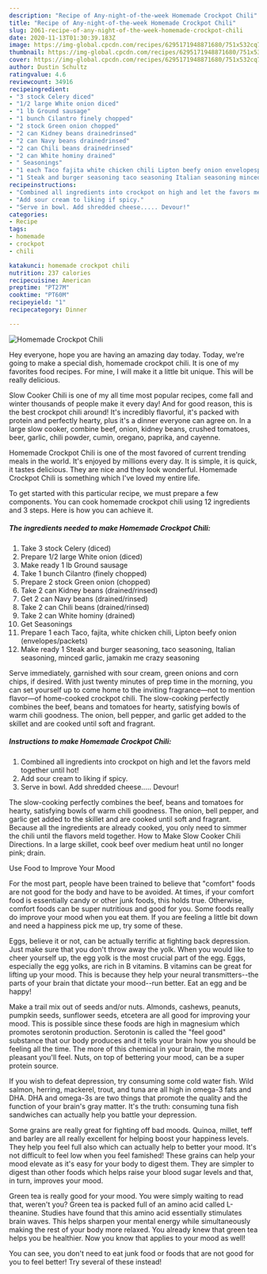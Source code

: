 ```yaml
---
description: "Recipe of Any-night-of-the-week Homemade Crockpot Chili"
title: "Recipe of Any-night-of-the-week Homemade Crockpot Chili"
slug: 2061-recipe-of-any-night-of-the-week-homemade-crockpot-chili
date: 2020-11-13T01:30:39.183Z
image: https://img-global.cpcdn.com/recipes/6295171948871680/751x532cq70/homemade-crockpot-chili-recipe-main-photo.jpg
thumbnail: https://img-global.cpcdn.com/recipes/6295171948871680/751x532cq70/homemade-crockpot-chili-recipe-main-photo.jpg
cover: https://img-global.cpcdn.com/recipes/6295171948871680/751x532cq70/homemade-crockpot-chili-recipe-main-photo.jpg
author: Dustin Schultz
ratingvalue: 4.6
reviewcount: 34916
recipeingredient:
- "3 stock Celery diced"
- "1/2 large White onion diced"
- "1 lb Ground sausage"
- "1 bunch Cilantro finely chopped"
- "2 stock Green onion chopped"
- "2 can Kidney beans drainedrinsed"
- "2 can Navy beans drainedrinsed"
- "2 can Chili beans drainedrinsed"
- "2 can White hominy drained"
- " Seasonings"
- "1 each Taco fajita white chicken chili Lipton beefy onion envelopespackets"
- "1 Steak and burger seasoning taco seasoning Italian seasoning minced garlic jamakin me crazy seasoning"
recipeinstructions:
- "Combined all ingredients into crockpot on high and let the favors meld together until hot!"
- "Add sour cream to liking if spicy."
- "Serve in bowl. Add shredded cheese..... Devour!"
categories:
- Recipe
tags:
- homemade
- crockpot
- chili

katakunci: homemade crockpot chili 
nutrition: 237 calories
recipecuisine: American
preptime: "PT27M"
cooktime: "PT60M"
recipeyield: "1"
recipecategory: Dinner

---
```



![Homemade Crockpot Chili](https://img-global.cpcdn.com/recipes/6295171948871680/751x532cq70/homemade-crockpot-chili-recipe-main-photo.jpg)

Hey everyone, hope you are having an amazing day today. Today, we're going to make a special dish, homemade crockpot chili. It is one of my favorites food recipes. For mine, I will make it a little bit unique. This will be really delicious.

Slow Cooker Chili is one of my all time most popular recipes, come fall and winter thousands of people make it every day! And for good reason, this is the best crockpot chili around! It&#39;s incredibly flavorful, it&#39;s packed with protein and perfectly hearty, plus it&#39;s a dinner everyone can agree on. In a large slow cooker, combine beef, onion, kidney beans, crushed tomatoes, beer, garlic, chili powder, cumin, oregano, paprika, and cayenne.

Homemade Crockpot Chili is one of the most favored of current trending meals in the world. It's enjoyed by millions every day. It is simple, it is quick, it tastes delicious. They are nice and they look wonderful. Homemade Crockpot Chili is something which I've loved my entire life.


To get started with this particular recipe, we must prepare a few components. You can cook homemade crockpot chili using 12 ingredients and 3 steps. Here is how you can achieve it.

<!--inarticleads1-->

##### The ingredients needed to make Homemade Crockpot Chili:

1. Take 3 stock Celery (diced)
1. Prepare 1/2 large White onion (diced)
1. Make ready 1 lb Ground sausage
1. Take 1 bunch Cilantro (finely chopped)
1. Prepare 2 stock Green onion (chopped)
1. Take 2 can Kidney beans (drained/rinsed)
1. Get 2 can Navy beans (drained/rinsed)
1. Take 2 can Chili beans (drained/rinsed)
1. Take 2 can White hominy (drained)
1. Get  Seasonings
1. Prepare 1 each Taco, fajita, white chicken chili, Lipton beefy onion (envelopes/packets)
1. Make ready 1 Steak and burger seasoning, taco seasoning, Italian seasoning, minced garlic, jamakin me crazy seasoning


Serve immediately, garnished with sour cream, green onions and corn chips, if desired. With just twenty minutes of prep time in the morning, you can set yourself up to come home to the inviting fragrance—not to mention flavor—of home-cooked crockpot chili. The slow-cooking perfectly combines the beef, beans and tomatoes for hearty, satisfying bowls of warm chili goodness. The onion, bell pepper, and garlic get added to the skillet and are cooked until soft and fragrant. 

<!--inarticleads2-->

##### Instructions to make Homemade Crockpot Chili:

1. Combined all ingredients into crockpot on high and let the favors meld together until hot!
1. Add sour cream to liking if spicy.
1. Serve in bowl. Add shredded cheese..... Devour!


The slow-cooking perfectly combines the beef, beans and tomatoes for hearty, satisfying bowls of warm chili goodness. The onion, bell pepper, and garlic get added to the skillet and are cooked until soft and fragrant. Because all the ingredients are already cooked, you only need to simmer the chili until the flavors meld together. How to Make Slow Cooker Chili Directions. In a large skillet, cook beef over medium heat until no longer pink; drain. 

Use Food to Improve Your Mood


For the most part, people have been trained to believe that "comfort" foods are not good for the body and have to be avoided. At times, if your comfort food is essentially candy or other junk foods, this holds true. Otherwise, comfort foods can be super nutritious and good for you. Some foods really do improve your mood when you eat them. If you are feeling a little bit down and need a happiness pick me up, try some of these.

Eggs, believe it or not, can be actually terrific at fighting back depression. Just make sure that you don't throw away the yolk. When you would like to cheer yourself up, the egg yolk is the most crucial part of the egg. Eggs, especially the egg yolks, are rich in B vitamins. B vitamins can be great for lifting up your mood. This is because they help your neural transmitters--the parts of your brain that dictate your mood--run better. Eat an egg and be happy!

Make a trail mix out of seeds and/or nuts. Almonds, cashews, peanuts, pumpkin seeds, sunflower seeds, etcetera are all good for improving your mood. This is possible since these foods are high in magnesium which promotes serotonin production. Serotonin is called the "feel good" substance that our body produces and it tells your brain how you should be feeling all the time. The more of this chemical in your brain, the more pleasant you'll feel. Nuts, on top of bettering your mood, can be a super protein source.

If you wish to defeat depression, try consuming some cold water fish. Wild salmon, herring, mackerel, trout, and tuna are all high in omega-3 fats and DHA. DHA and omega-3s are two things that promote the quality and the function of your brain's gray matter. It's the truth: consuming tuna fish sandwiches can actually help you battle your depression. 

Some grains are really great for fighting off bad moods. Quinoa, millet, teff and barley are all really excellent for helping boost your happiness levels. They help you feel full also which can actually help to better your mood. It's not difficult to feel low when you feel famished! These grains can help your mood elevate as it's easy for your body to digest them. They are simpler to digest than other foods which helps raise your blood sugar levels and that, in turn, improves your mood.

Green tea is really good for your mood. You were simply waiting to read that, weren't you? Green tea is packed full of an amino acid called L-theanine. Studies have found that this amino acid essentially stimulates brain waves. This helps sharpen your mental energy while simultaneously making the rest of your body more relaxed. You already knew that green tea helps you be healthier. Now you know that applies to your mood as well!

You can see, you don't need to eat junk food or foods that are not good for you to feel better! Try several of these instead!

